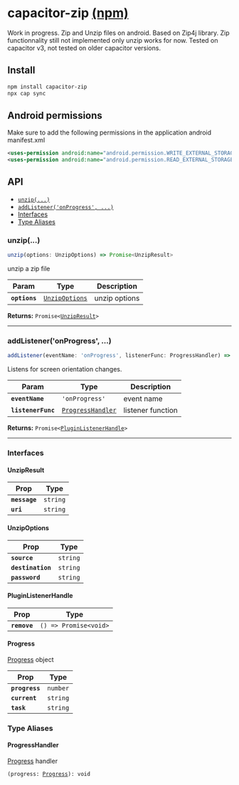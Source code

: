 # capacitor-zip [(npm)](https://www.npmjs.com/package/capacitor-zip-plugin)



Work in progress. Zip and Unzip files on android. Based on Zip4j library. Zip functionnality still not implemented only unzip works for now. Tested on capacitor v3, not tested on older capacitor versions.

## Install

```bash
npm install capacitor-zip
npx cap sync
```

## Android permissions
Make sure to add the following permissions in the application android manifest.xml
```xml
<uses-permission android:name="android.permission.WRITE_EXTERNAL_STORAGE"/>
<uses-permission android:name="android.permission.READ_EXTERNAL_STORAGE"/>
```

## API

<docgen-index>

* [`unzip(...)`](#unzip)
* [`addListener('onProgress', ...)`](#addlisteneronprogress)
* [Interfaces](#interfaces)
* [Type Aliases](#type-aliases)

</docgen-index>

<docgen-api>
<!--Update the source file JSDoc comments and rerun docgen to update the docs below-->

### unzip(...)

```typescript
unzip(options: UnzipOptions) => Promise<UnzipResult>
```

unzip a zip file

| Param         | Type                                                  | Description   |
| ------------- | ----------------------------------------------------- | ------------- |
| **`options`** | <code><a href="#unzipoptions">UnzipOptions</a></code> | unzip options |

**Returns:** <code>Promise&lt;<a href="#unzipresult">UnzipResult</a>&gt;</code>

--------------------


### addListener('onProgress', ...)

```typescript
addListener(eventName: 'onProgress', listenerFunc: ProgressHandler) => Promise<PluginListenerHandle>
```

Listens for screen orientation changes.

| Param              | Type                                                        | Description       |
| ------------------ | ----------------------------------------------------------- | ----------------- |
| **`eventName`**    | <code>'onProgress'</code>                                   | event name        |
| **`listenerFunc`** | <code><a href="#progresshandler">ProgressHandler</a></code> | listener function |

**Returns:** <code>Promise&lt;<a href="#pluginlistenerhandle">PluginListenerHandle</a>&gt;</code>

--------------------


### Interfaces


#### UnzipResult

| Prop          | Type                |
| ------------- | ------------------- |
| **`message`** | <code>string</code> |
| **`uri`**     | <code>string</code> |


#### UnzipOptions

| Prop              | Type                |
| ----------------- | ------------------- |
| **`source`**      | <code>string</code> |
| **`destination`** | <code>string</code> |
| **`password`**    | <code>string</code> |


#### PluginListenerHandle

| Prop         | Type                                      |
| ------------ | ----------------------------------------- |
| **`remove`** | <code>() =&gt; Promise&lt;void&gt;</code> |


#### Progress

<a href="#progress">Progress</a> object

| Prop           | Type                |
| -------------- | ------------------- |
| **`progress`** | <code>number</code> |
| **`current`**  | <code>string</code> |
| **`task`**     | <code>string</code> |


### Type Aliases


#### ProgressHandler

<a href="#progress">Progress</a> handler

<code>(progress: <a href="#progress">Progress</a>): void</code>

</docgen-api>
